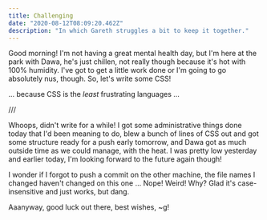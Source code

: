```yaml
---
title: Challenging
date: "2020-08-12T08:09:20.462Z"
description: "In which Gareth struggles a bit to keep it together."
---
```


Good morning! I'm not having a great mental health day, but I'm here at the park with Dawa, he's just chillen, not really though because it's hot with 100% humidity. I've got to get a little work done or I'm going to go absolutely nus, though. So, let's write some CSS!

... because CSS is the _least_ frustrating languages ...

///

Whoops, didn't write for a while! I got some administrative things done today that I'd been meaning to do, blew a bunch of lines of CSS out and got some structure ready for a push early tomorrow, and Dawa got as much outside time as we could manage, with the heat. I was pretty low yesterday and earlier today, I'm looking forward to the future again though!

I wonder if I forgot to push a commit on the other machine, the file names I changed haven't changed on this one ... Nope! Weird! Why? Glad it's case-insensitive and just works, but dang.

Aaanyway, good luck out there, best wishes,
~g!
